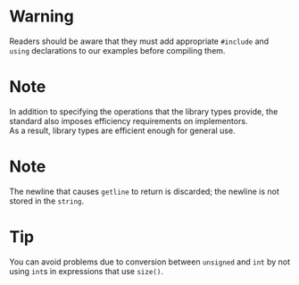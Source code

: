 # Warning
Readers should be aware that they must add appropriate `#include` and `using` declarations to our examples before compiling them.

# Note
In addition to specifying the operations that the library types provide, the standard also imposes efficiency requirements on implementors.<br>
As a result, library types are efficient enough for general use.

# Note
The newline that causes `getline` to return is discarded; the newline is not stored in the `string`.

# Tip
You can avoid problems due to conversion between `unsigned` and `int` by not using `int`s in expressions that use `size()`.